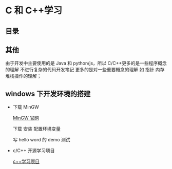 # C 和 C++学习

## 目录

## 其他

由于开发中主要使用的是 Java 和 python/js，所以 C/C++更多的是一些程序概念的理解
不进行复杂的代码开发笔记 更多的是对一些重要概念的理解 如 指针 内存 堆栈操作的理解；

## windows 下开发环境的搭建

- 下载 MinGW

  [MinGW 官网](http://www.mingw.org/)

  下载 安装 配置环境变量

  写 hello word 的 demo 测试

- c/C++ 开源学习项目

  [c++学习项目](https://github.com/Light-City/CPlusPlusThings)
